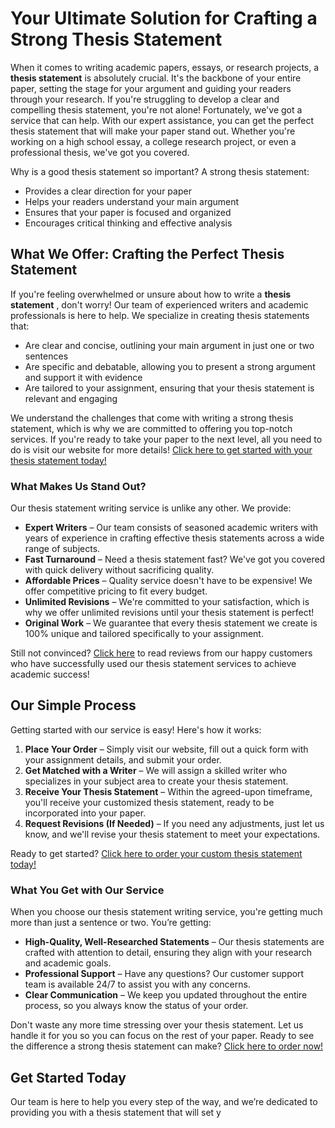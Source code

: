 # Your Ultimate Solution for Crafting a Strong Thesis Statement

When it comes to writing academic papers, essays, or research projects, a **thesis statement** is absolutely crucial. It's the backbone of your entire paper, setting the stage for your argument and guiding your readers through your research. If you're struggling to develop a clear and compelling thesis statement, you're not alone! Fortunately, we've got a service that can help. With our expert assistance, you can get the perfect thesis statement that will make your paper stand out. Whether you're working on a high school essay, a college research project, or even a professional thesis, we've got you covered.

Why is a good thesis statement so important? A strong thesis statement:

- Provides a clear direction for your paper
- Helps your readers understand your main argument
- Ensures that your paper is focused and organized
- Encourages critical thinking and effective analysis

## What We Offer: Crafting the Perfect Thesis Statement

If you're feeling overwhelmed or unsure about how to write a **thesis statement** , don't worry! Our team of experienced writers and academic professionals is here to help. We specialize in creating thesis statements that:

- Are clear and concise, outlining your main argument in just one or two sentences
- Are specific and debatable, allowing you to present a strong argument and support it with evidence
- Are tailored to your assignment, ensuring that your thesis statement is relevant and engaging

We understand the challenges that come with writing a strong thesis statement, which is why we are committed to offering you top-notch services. If you're ready to take your paper to the next level, all you need to do is visit our website for more details! [Click here to get started with your thesis statement today!](https://tinyurl.com/topessay?keyword=basic+thesis+statement)

### What Makes Us Stand Out?

Our thesis statement writing service is unlike any other. We provide:

- **Expert Writers** – Our team consists of seasoned academic writers with years of experience in crafting effective thesis statements across a wide range of subjects.
- **Fast Turnaround** – Need a thesis statement fast? We've got you covered with quick delivery without sacrificing quality.
- **Affordable Prices** – Quality service doesn't have to be expensive! We offer competitive pricing to fit every budget.
- **Unlimited Revisions** – We're committed to your satisfaction, which is why we offer unlimited revisions until your thesis statement is perfect!
- **Original Work** – We guarantee that every thesis statement we create is 100% unique and tailored specifically to your assignment.

Still not convinced? [Click here](https://tinyurl.com/topessay?keyword=basic+thesis+statement) to read reviews from our happy customers who have successfully used our thesis statement services to achieve academic success!

## Our Simple Process

Getting started with our service is easy! Here's how it works:

1. **Place Your Order** – Simply visit our website, fill out a quick form with your assignment details, and submit your order.
2. **Get Matched with a Writer** – We will assign a skilled writer who specializes in your subject area to create your thesis statement.
3. **Receive Your Thesis Statement** – Within the agreed-upon timeframe, you'll receive your customized thesis statement, ready to be incorporated into your paper.
4. **Request Revisions (If Needed)** – If you need any adjustments, just let us know, and we'll revise your thesis statement to meet your expectations.

Ready to get started? [Click here to order your custom thesis statement today!](https://tinyurl.com/topessay?keyword=basic+thesis+statement)

### What You Get with Our Service

When you choose our thesis statement writing service, you're getting much more than just a sentence or two. You’re getting:

- **High-Quality, Well-Researched Statements** – Our thesis statements are crafted with attention to detail, ensuring they align with your research and academic goals.
- **Professional Support** – Have any questions? Our customer support team is available 24/7 to assist you with any concerns.
- **Clear Communication** – We keep you updated throughout the entire process, so you always know the status of your order.

Don't waste any more time stressing over your thesis statement. Let us handle it for you so you can focus on the rest of your paper. Ready to see the difference a strong thesis statement can make? [Click here to order now!](https://tinyurl.com/topessay?keyword=basic+thesis+statement)

## Get Started Today

Our team is here to help you every step of the way, and we’re dedicated to providing you with a thesis statement that will set y
